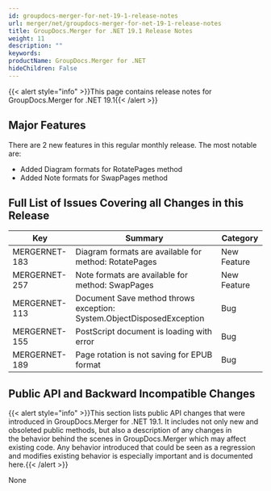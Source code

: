 ```yaml
---
id: groupdocs-merger-for-net-19-1-release-notes
url: merger/net/groupdocs-merger-for-net-19-1-release-notes
title: GroupDocs.Merger for .NET 19.1 Release Notes
weight: 11
description: ""
keywords: 
productName: GroupDocs.Merger for .NET
hideChildren: False
---
```

{{< alert style="info" >}}This page contains release notes for GroupDocs.Merger for .NET 19.1{{< /alert >}}

## Major Features

There are 2 new features in this regular monthly release. The most notable are:

*   Added Diagram formats for RotatePages method
*   Added Note formats for SwapPages method

## Full List of Issues Covering all Changes in this Release

| Key | Summary | Category |
| --- | --- | --- |
| MERGERNET-183 | Diagram formats are available for method: RotatePages | New Feature |
| MERGERNET-257 | Note formats are available for method: SwapPages | New Feature |
| MERGERNET-113 | Document Save method throws exception: System.ObjectDisposedException | Bug |
| MERGERNET-155 | PostScript document is loading with error | Bug |
| MERGERNET-189 | Page rotation is not saving for EPUB format | Bug |

## Public API and Backward Incompatible Changes

{{< alert style="info" >}}This section lists public API changes that were introduced in GroupDocs.Merger for .NET 19.1. It includes not only new and obsoleted public methods, but also a description of any changes in the behavior behind the scenes in GroupDocs.Merger which may affect existing code. Any behavior introduced that could be seen as a regression and modifies existing behavior is especially important and is documented here.{{< /alert >}}

None
